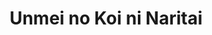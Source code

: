 --- 
title: "Unmei no Koi ni Naritai"
publishdate: "2019-6-5T16:48:46+02:00"
src: "https://365manga.net/manga/unmei-no-koi-ni-naritai"
image: "https://data.365manga.net/images/thumbnails/16177-unmei-no-koi-ni-naritai.jpg"
description: "From Shinmakoku Scanlations: Sometimes, destiny has other plans in motion. It can initiate love out of nowhere, and for Wataru, it's a bad thing. But Tachibana believes that destiny will bring him the true love he's been desperately searching for, only... he's been looking at the wrong direction!"
---
